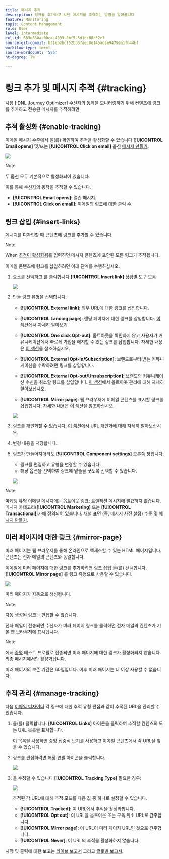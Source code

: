 ```yaml
---
title: 메시지 추적
description: 링크를 추가하고 보낸 메시지를 추적하는 방법을 알아봅니다
feature: Monitoring
topic: Content Management
role: User
level: Intermediate
exl-id: 689e630a-00ca-4893-8bf5-6d1ec60c52e7
source-git-commit: b31eb2bcf52bb57aec8e145ad8e94790a1fb44bf
workflow-type: tm+mt
source-wordcount: '586'
ht-degree: 7%

---
```


# 링크 추가 및 메시지 추적 {#tracking}

사용 [!DNL Journey Optimizer] 수신자의 동작을 모니터링하기 위해 컨텐츠에 링크를 추가하고 전송된 메시지를 추적하려면

## 추적 활성화 {#enable-tracking}

이메일 메시지 수준에서 을(를) 확인하여 추적을 활성화할 수 있습니다 **[!UICONTROL Email opens]** 및/또는 **[!UICONTROL Click on email]** 옵션 [메시지 만들기](../messages/get-started-content.md).

![](assets/message-tracking.png)

>[!NOTE]
>
>두 옵션 모두 기본적으로 활성화되어 있습니다.

이를 통해 수신자의 동작을 추적할 수 있습니다.

* **[!UICONTROL Email opens]**: 열린 메시지.
* **[!UICONTROL Click on email]**: 이메일의 링크에 대한 클릭 수.

## 링크 삽입 {#insert-links}

메시지를 디자인할 때 콘텐츠에 링크를 추가할 수 있습니다.

>[!NOTE]
>
>When [추적이 활성화됨](#enable-tracking)를 입력하면 메시지 콘텐츠에 포함된 모든 링크가 추적됩니다.

이메일 콘텐츠에 링크를 삽입하려면 아래 단계를 수행하십시오.

1. 요소를 선택하고 를 클릭합니다 **[!UICONTROL Insert link]** 상황별 도구 모음

   ![](assets/message-tracking-insert-link.png)

1. 만들 링크 유형을 선택합니다.

   * **[!UICONTROL External link]**: 외부 URL에 대한 링크를 삽입합니다.

   * **[!UICONTROL Landing page]**: 랜딩 페이지에 대한 링크를 삽입합니다. [이 섹션](../landing-pages/get-started-lp.md)에서 자세히 알아보기

   * **[!UICONTROL One click Opt-out]**: 옵트아웃을 확인하지 않고 사용자가 커뮤니케이션에서 빠르게 가입을 해지할 수 있는 링크를 삽입합니다. 자세한 내용은 [이 섹션](../messages/consent.md#one-click-opt-out)을 참조하십시오.

   * **[!UICONTROL External Opt-in/Subscription]**: 브랜드로부터 받는 커뮤니케이션을 수락하려면 링크를 삽입합니다.

   * **[!UICONTROL External Opt-out/Unsubscription]**: 브랜드의 커뮤니케이션 수신을 취소할 링크를 삽입합니다. [이 섹션](../messages/consent.md#opt-out-management)에서 옵트아웃 관리에 대해 자세히 알아보십시오.

   * **[!UICONTROL Mirror page]**: 웹 브라우저에 이메일 콘텐츠를 표시할 링크를 삽입합니다. 자세한 내용은 [이 섹션](#mirror-page)을 참조하십시오.

   ![](assets/message-tracking-links.png)

1. 링크를 개인화할 수 있습니다. [이 섹션](../personalization/personalization-syntax.md#perso-urls)에서 URL 개인화에 대해 자세히 알아보십시오.

1. 변경 내용을 저장합니다.

1. 링크가 만들어지더라도 **[!UICONTROL Component settings]** 오른쪽 창입니다.

   * 링크를 편집하고 유형을 변경할 수 있습니다.
   * 해당 옵션을 선택하여 링크에 밑줄을 긋도록 선택할 수 있습니다.

   ![](assets/message-tracking-link-settings.png)

>[!NOTE]
>
>마케팅 유형 이메일 메시지에는 [옵트아웃 링크](../messages/consent.md#opt-out-management): 트랜잭션 메시지에 필요하지 않습니다. 메시지 카테고리(**[!UICONTROL Marketing]** 또는 **[!UICONTROL Transactional]**)가에 정의되어 있습니다. [채널 표면](../configuration/channel-surfaces.md#email-type) (즉, 메시지 사전 설정) 수준 및 [메시지 만들기](../messages/get-started-content.md#create-new-message).

## 미러 페이지에 대한 링크 {#mirror-page}

미러 페이지는 웹 브라우저를 통해 온라인으로 액세스할 수 있는 HTML 페이지입니다. 콘텐츠는 전자 메일의 콘텐츠와 동일합니다.

이메일에 미러 페이지에 대한 링크를 추가하려면 [링크 삽입](#insert-links) 을(를) 선택합니다. **[!UICONTROL Mirror page]** 를 링크 유형으로 사용할 수 있습니다.

![](assets/message-tracking-mirror-page.png)

미러 페이지가 자동으로 생성됩니다.

>[!NOTE]
>
>자동 생성된 링크는 편집할 수 없습니다.

전자 메일이 전송되면 수신자가 미러 페이지 링크를 클릭하면 전자 메일의 컨텐츠가 기본 웹 브라우저에 표시됩니다.

>[!NOTE]
>
>에서 [증명](preview.md#send-proofs) 테스트 프로필로 전송되면 미러 페이지에 대한 링크가 활성화되지 않습니다. 최종 메시지에서만 활성화됩니다.

미러 페이지의 보존 기간은 60일입니다. 이후 미러 페이지는 더 이상 사용할 수 없습니다.

## 추적 관리 {#manage-tracking}

다음 [이메일 디자이너](create-email-content.md) 각 링크에 대한 추적 유형 편집과 같이 추적된 URL을 관리할 수 있습니다.

1. 을(를) 클릭합니다. **[!UICONTROL Links]** 아이콘을 클릭하여 추적할 컨텐츠의 모든 URL 목록을 표시합니다.

   이 목록을 사용하면 중앙 집중식 보기를 사용하고 이메일 콘텐츠에서 각 URL을 찾을 수 있습니다.

1. 링크를 편집하려면 해당 연필 아이콘을 클릭합니다.

   ![](assets/message-tracking-edit-links.png)

1. 을 수정할 수 있습니다 **[!UICONTROL Tracking Type]** 필요한 경우:

   ![](assets/message-tracking-edit-a-link.png)

   추적된 각 URL에 대해 추적 모드를 다음 값 중 하나로 설정할 수 있습니다.

   * **[!UICONTROL Tracked]**: 이 URL에서 추적을 활성화합니다.
   * **[!UICONTROL Opt out]**: 이 URL을 옵트아웃 또는 구독 취소 URL로 간주합니다.
   * **[!UICONTROL Mirror page]**: 이 URL이 미러 페이지 URL인 것으로 간주합니다.
   * **[!UICONTROL Never]**: 이 URL의 추적을 활성화하지 않습니다. <!--This information is saved: if the URL appears again in a future message, its tracking is automatically deactivated.-->

시작 및 클릭에 대한 보고는 [라이브 보고서](../reports/live-report.md) 그리고 [글로벌 보고서](../reports/global-report.md).
